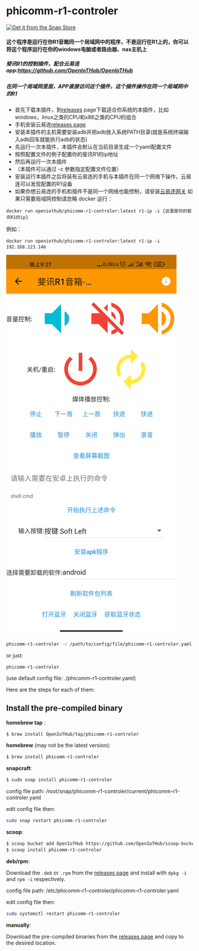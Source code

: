 # phicomm-r1-controler
[![Get it from the Snap Store](https://snapcraft.io/static/images/badges/en/snap-store-white.svg)](https://snapcraft.io/phicomm-r1-controler)
#### 这个程序是运行在你R1音箱同一个局域网中的程序，不是运行在R1上的，你可以将这个程序运行在你的windows电脑或者路由器、nas主机上
##### 斐讯R1的控制插件，配合云易连app:https://github.com/OpenIoTHub/OpenIoTHub
##### 在同一个局域网里面，APP直接访问这个插件，这个插件操作在同一个局域网中的R1
* 首先下载本插件，到[releases] page下载适合你系统的本插件，比如windows，linux之类的CPU和x86之类的CPU的组合
* 手机安装云易连[releases page](https://github.com/OpenIoTHub/OpenIoTHub/releases)
* 安装本插件的主机需要安装adb并把adb放入系统PATH目录(就是系统终端输入adb回车就能执行adb的状态)
* 先运行一次本插件，本插件会默认在当前目录生成一个yaml配置文件
* 按照配置文件的例子配置你的斐讯R1的ip地址
* 然后再运行一次本插件
* （本插件可以通过 -c 参数指定配置文件位置）
* 安装运行本插件之后将装有云易连的手机与本插件在同一个网络下操作，云易连可以发现配置的R1设备
* 如果你想云易连的手机和插件不是同一个网络也能控制，请安装[云易连网关](https://github.com/OpenIoTHub/gateway-go/releases) 如果只需要局域网控制请忽略
docker 运行：
```batch
docker run openiothub/phicomm-r1-controler:latest r1-ip -i {这里是你的斐讯R1的ip}
```
例如：
```batch
docker run openiothub/phicomm-r1-controler:latest r1-ip -i 192.168.123.146
```
![avatar](./images/ui.jpg)
```sh
phicomm-r1-controler -c /path/to/config/file/phicomm-r1-controler.yaml
```
or just:
```
phicomm-r1-controler
```
(use default config file: ./phicomm-r1-controler.yaml)

Here are the steps for each of them:

## Install the pre-compiled binary

**homebrew tap** :

```sh
$ brew install OpenIoTHub/tap/phicomm-r1-controler
```

**homebrew** (may not be the latest version):

```sh
$ brew install phicomm-r1-controler
```

**snapcraft**:

```sh
$ sudo snap install phicomm-r1-controler
```
config file path: /root/snap/phicomm-r1-controler/current/phicomm-r1-controler.yaml

edit config file then:
```sh
sudo snap restart phicomm-r1-controler
```

**scoop**:

```sh
$ scoop bucket add OpenIoTHub https://github.com/OpenIoTHub/scoop-bucket.git
$ scoop install phicomm-r1-controler
```

**deb/rpm**:

Download the `.deb` or `.rpm` from the [releases page][releases] and
install with `dpkg -i` and `rpm -i` respectively.

config file path: /etc/phicomm-r1-controler/phicomm-r1-controler.yaml

edit config file then:
```sh
sudo systemctl restart phicomm-r1-controler
```

**manually**:

Download the pre-compiled binaries from the [releases page][releases] and
copy to the desired location.

[releases]: https://github.com/IoTDevice/phicomm-r1-controler/releases

